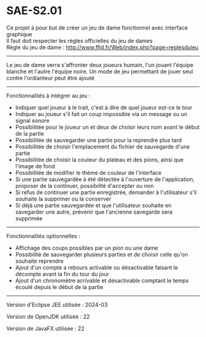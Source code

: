 # SAE-S2.01

Ce projet à pour but de créer un jeu de dame fonctionnel avec interface graphique<br>
Il faut doit respecter les règles officielles du jeu de dames<br>
Règle du jeu de dame : http://www.ffjd.fr/Web/index.php?page=reglesdujeu
<hr>
Le jeu de dame verra s'affronter deux joueurs humain, l'un jouant l'équipe blanche et l'autre l'équipe noire.
Un  mode de jeu permettant de jouer seul contre l'ordianteur peut être ajouté
<hr>
Fonctionnalités à intégrer au jeu :
<ul>
  <li>Indiquer quel joueur à le trait, c'est à dire de quel joueur est-ce le tour</li>
  <li>Indiquer au joueur s'il fait un coup impossible via un message ou un signal sonore</li>
  <li>Possibilitée pour le joueur un et deux de choisir leurs nom avant le début de la partie</li>
  <li>Possibilitée de sauvegarder une partie pour la reprendre plus tard</li>
  <li>Possibilitée de choisir l'emplacement du fichier de sauvegarde d'une partie</li>
  <li>Possibilitée de choisir la couleur du plateau et des pions, ainsi que l'image de fond</li>
  <li>Possibilitée de modifier le thème de couleur de l'interface</li>
  <li>Si une partie sauvegardée à été détectée à l'ouverture de l'application, proposer de la continuer, possibilité d'accepter ou non</li>
  <li>Si refus de continuer une partie enregistrée, demander à l'utilisateur s'il souhaite la supprimer ou la conserver</li>
  <li>Si déjà une partie sauvegardée et que l'utilisateur souhaite en savegarder une autre, prévenir que l'ancienne savegarde sera supprimée</li>
</ul>
<hr>
Fonctionnalités optionnelles :
<ul>
  <li>Affichage des coups possibles par un pion ou une dame</li>
  <li>Possibilité de sauvegarder plusieurs parties et de choisir celle qu'on souhaite reprendre</li>
  <li>Ajout d'un compte a rebours activable ou désactivable faisant le décompte avant la fin du tour du jour</li>
  <li>Ajout d'un chronomètre acrivable et désactivable comptant le temps écoulé depuis le début de la partie</li>
</ul>
<hr>
Version d'Eclipse JEE utilisée : 2024-03

Version de OpenJDK utilisée : 22

Version de JavaFX utilisée : 22
